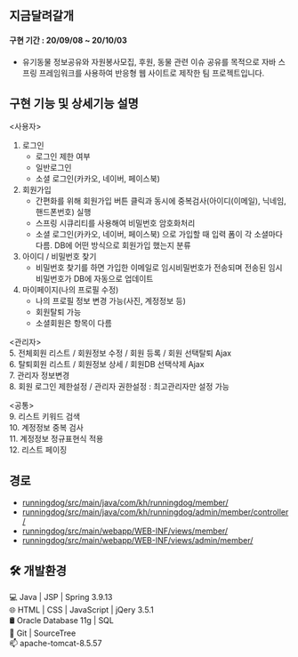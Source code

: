 ## 지금달려갈개
#### 구현 기간 : 20/09/08 ~ 20/10/03
   - 유기동물 정보공유와 자원봉사모집, 후원, 동물 관련 이슈 공유를 목적으로 자바 스프링 프레임워크를 사용하여 반응형 웹 사이트로 제작한 팀 프로젝트입니다.

## 구현 기능 및 상세기능 설명
<사용자>
1. 로그인
    - 로그인 제한 여부
    - 일반로그인
    - 소셜 로그인(카카오, 네이버, 페이스북)
2. 회원가입
     - 간편화를 위해 회원가입 버튼 클릭과 동시에 중복검사(아이디(이메일), 닉네임, 핸드폰번호) 실행
     - 스프링 시큐리티를 사용해여 비밀번호 암호화처리
     - 소셜 로그인(카카오, 네이버, 페이스북) 으로 가입할 때 입력 폼이 각 소셜마다 다름. DB에 어떤 방식으로 회원가입 했는지 분류
3. 아이디 / 비밀번호 찾기
     - 비밀번호 찾기를 하면 가입한 이메일로 임시비밀번호가 전송되며 전송된 임시비밀번호가 DB에 자동으로 업데이트
4. 마이페이지(나의 프로필 수정)
     - 나의 프로필 정보 변경 가능(사진, 계정정보 등)
     - 회원탈퇴 가능
     - 소셜회원은 항목이 다름

<관리자>   
5. 전체회원 리스트 / 회원정보 수정 / 회원 등록 / 회원 선택탈퇴 Ajax    
6. 탈퇴회원 리스트 / 회원정보 상세 / 회원DB 선택삭제 Ajax  
7. 관리자 정보변경     
8. 회원 로그인 제한설정 / 관리자 권한설정  : 최고관리자만 설정 가능

<공통>        
9. 리스트 키워드 검색       
10. 계정정보 중복 검사      
11. 계정정보 정규표현식 적용       
12. 리스트 페이징
## 경로
  - [runningdog/src/main/java/com/kh/runningdog/member/](https://github.com/taeung103/runningdog/tree/master/src/main/java/com/kh/runningdog/member)
  - [runningdog/src/main/java/com/kh/runningdog/admin/member/controller/](https://github.com/taeung103/runningdog/tree/master/src/main/java/com/kh/runningdog/admin/member/controller)
  - [runningdog/src/main/webapp/WEB-INF/views/member/](https://github.com/taeung103/runningdog/tree/master/src/main/webapp/WEB-INF/views/member)
  - [runningdog/src/main/webapp/WEB-INF/views/admin/member/](https://github.com/taeung103/runningdog/tree/master/src/main/webapp/WEB-INF/views/admin/member)

## 🛠 개발환경      
💻 Java | JSP | Spring 3.9.13       
🌐 HTML | CSS | JavaScript | jQery 3.5.1        
🛢 Oracle Database 11g | SQL        
🔧 Git | SourceTree         
📫 apache-tomcat-8.5.57 
